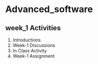 # Advanced_software

## week_1 Activities

<ol>
  <li>Introductions</li>
  <li>Week-1 Discussions</li>
  <li>In Class Activity</li>
  <li>Week-1 Assignment</li>
</ol>
